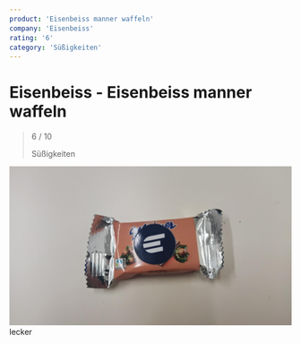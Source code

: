 ```yaml
---
product: 'Eisenbeiss manner waffeln'
company: 'Eisenbeiss'
rating: '6'
category: 'Süßigkeiten'
---
```


# Eisenbeiss - Eisenbeiss manner waffeln
>
> 6 / 10
>
> Süßigkeiten

![Eisenbeiss manner waffeln](./assets/eisenbeiss-eisenbeiss-manner-waffeln-b905843f-a9c0-4df0-a3f7-430d4d3b57ad.jpg)
lecker
